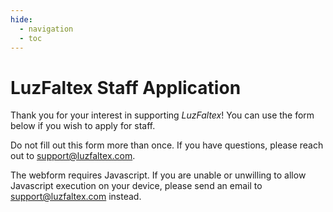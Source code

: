 ```yaml
---
hide:
  - navigation
  - toc
---
```


# LuzFaltex Staff Application

Thank you for your interest in supporting *LuzFaltex*! You can use the form below if you wish to apply for staff.

Do not fill out this form more than once. If you have questions, please reach out to support@luzfaltex.com.

<noscript>The webform requires Javascript. If you are unable or unwilling to allow Javascript execution on your device, please send an email to <a href="mailto:support@luzfaltex.com">support@luzfaltex.com</a> instead.</noscript>